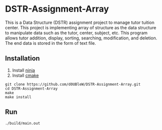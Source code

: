 # DSTR-Assignment-Array

This is a Data Structure (DSTR) assignment project to manage tutor tuition center. This project is implementing array of structure as the data structure to manipulate data such as the tutor, center, subject, etc. This program allows tutor addition, display, sorting, searching, modification, and deletion. The end data is stored in the form of text file.

## Installation

1. Install [ninja](https://ninja-build.org/)
2. Install [cmake](https://cmake.org/install/)

```
git clone https://github.com/d0UBleW/DSTR-Assignment-Array.git
cd DSTR-Assignment-Array
make
make install
```

## Run

```
./build/main.out
```
